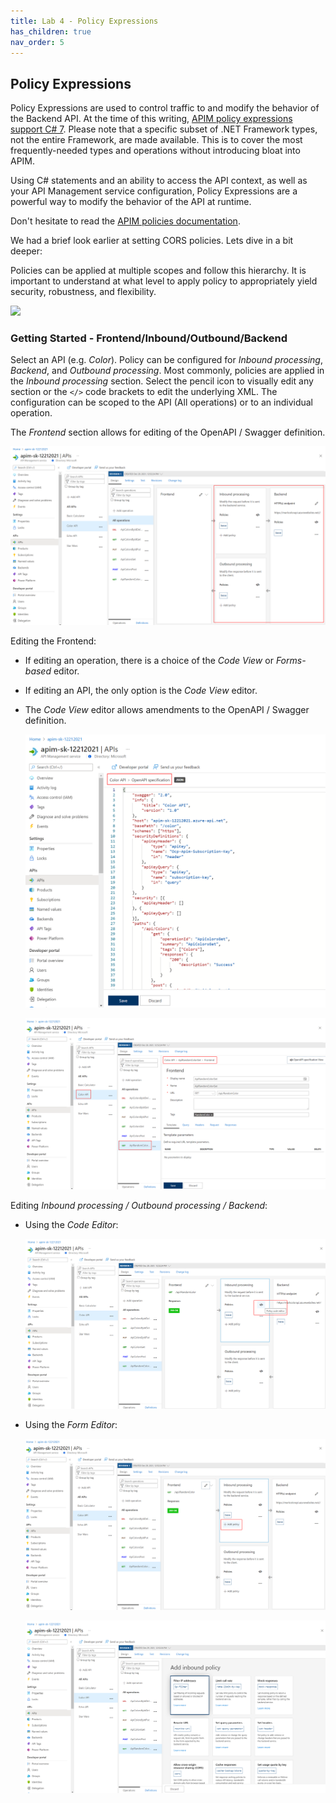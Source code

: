 ```yaml
---
title: Lab 4 - Policy Expressions
has_children: true
nav_order: 5
---
```



## Policy Expressions

Policy Expressions are used to control traffic to and modify the behavior of the Backend API. At the time of this writing, [APIM policy expressions support C# 7](https://docs.microsoft.com/en-us/azure/api-management/api-management-policy-expressions). Please note that a specific subset of .NET Framework types, not the entire Framework, are made available. This is to cover the most frequently-needed types and operations without introducing bloat into APIM.  

Using C# statements and an ability to access the API context, as well as your API Management service configuration, Policy Expressions are a powerful way to modify the behavior of the API at runtime.

Don't hesitate to read the [APIM policies documentation](https://docs.microsoft.com/en-us/azure/api-management/api-management-policies).

We had a brief look earlier at setting CORS policies. Lets dive in a bit deeper:

Policies can be applied at multiple scopes and follow this hierarchy. It is important to understand at what level to apply policy to appropriately yield security, robustness, and flexibility.

![](../../assets/images/apim-policy-scopes.png)


### Getting Started - Frontend/Inbound/Outbound/Backend

Select an API (e.g. *Color*). Policy can be configured for *Inbound processing*, *Backend*, and *Outbound processing*. Most commonly, policies are applied in the *Inbound processing* section. Select the pencil icon to visually edit any section or the `</>` code brackets to edit the underlying XML. The configuration can be scoped to the API (All operations) or to an individual operation.

The *Frontend* section allows for editing of the OpenAPI / Swagger definition.

![](../../assets/images/APIMPolicyEditor.png)

Editing the Frontend:
  - If editing an operation, there is a choice of the *Code View* or *Forms-based* editor.
  - If editing an API, the only option is the *Code View* editor.
  - The *Code View* editor allows amendments to the OpenAPI / Swagger definition.

    ![](../../assets/images/APIMFrontendCodeEditor.png)

    ![](../../assets/images/APIMFrontendFormEditor.png)

Editing *Inbound processing / Outbound processing / Backend*:

- Using the *Code Editor*:

  ![](../../assets/images/APIMInboundCodeEditor.png)

- Using the *Form Editor*:

  ![](../../assets/images/APIMInboundProcessing.png)

  ![](../../assets/images/APIMInboundFormEditor.png)